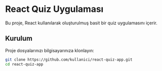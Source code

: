 # React Quiz Uygulaması

Bu proje, React kullanılarak oluşturulmuş basit bir quiz uygulamasını içerir.

## Kurulum

Proje dosyalarınızı bilgisayarınıza klonlayın:

```bash
git clone https://github.com/kullanici/react-quiz-app.git
cd react-quiz-app

